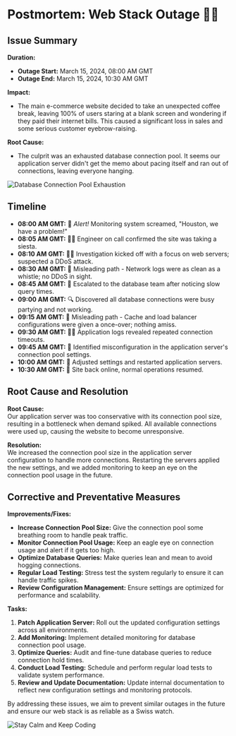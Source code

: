 # Postmortem: Web Stack Outage 🕵️‍♂️

## Issue Summary

**Duration:**

- **Outage Start:** March 15, 2024, 08:00 AM GMT
- **Outage End:** March 15, 2024, 10:30 AM GMT

**Impact:**

- The main e-commerce website decided to take an unexpected coffee break, leaving 100% of users staring at a blank screen and wondering if they paid their internet bills. This caused a significant loss in sales and some serious customer eyebrow-raising.

**Root Cause:**

- The culprit was an exhausted database connection pool. It seems our application server didn't get the memo about pacing itself and ran out of connections, leaving everyone hanging.

![Database Connection Pool Exhaustion](https://via.placeholder.com/800x400.png?text=Diagram:+Database+Connection+Pool+Exhaustion)

## Timeline

- **08:00 AM GMT:** 🚨 _Alert!_ Monitoring system screamed, "Houston, we have a problem!"
- **08:05 AM GMT:** 🧑‍💻 Engineer on call confirmed the site was taking a siesta.
- **08:10 AM GMT:** 🕵️‍♂️ Investigation kicked off with a focus on web servers; suspected a DDoS attack.
- **08:30 AM GMT:** 🚧 Misleading path - Network logs were as clean as a whistle; no DDoS in sight.
- **08:45 AM GMT:** 🔄 Escalated to the database team after noticing slow query times.
- **09:00 AM GMT:** 🔍 Discovered all database connections were busy partying and not working.
- **09:15 AM GMT:** 🚧 Misleading path - Cache and load balancer configurations were given a once-over; nothing amiss.
- **09:30 AM GMT:** 🕵️‍♂️ Application logs revealed repeated connection timeouts.
- **09:45 AM GMT:** 🎯 Identified misconfiguration in the application server's connection pool settings.
- **10:00 AM GMT:** 🔧 Adjusted settings and restarted application servers.
- **10:30 AM GMT:** 🎉 Site back online, normal operations resumed.

## Root Cause and Resolution

**Root Cause:**  
Our application server was too conservative with its connection pool size, resulting in a bottleneck when demand spiked. All available connections were used up, causing the website to become unresponsive.

**Resolution:**  
We increased the connection pool size in the application server configuration to handle more connections. Restarting the servers applied the new settings, and we added monitoring to keep an eye on the connection pool usage in the future.

## Corrective and Preventative Measures

**Improvements/Fixes:**

- **Increase Connection Pool Size:** Give the connection pool some breathing room to handle peak traffic.
- **Monitor Connection Pool Usage:** Keep an eagle eye on connection usage and alert if it gets too high.
- **Optimize Database Queries:** Make queries lean and mean to avoid hogging connections.
- **Regular Load Testing:** Stress test the system regularly to ensure it can handle traffic spikes.
- **Review Configuration Management:** Ensure settings are optimized for performance and scalability.

**Tasks:**

1. **Patch Application Server:** Roll out the updated configuration settings across all environments.
2. **Add Monitoring:** Implement detailed monitoring for database connection pool usage.
3. **Optimize Queries:** Audit and fine-tune database queries to reduce connection hold times.
4. **Conduct Load Testing:** Schedule and perform regular load tests to validate system performance.
5. **Review and Update Documentation:** Update internal documentation to reflect new configuration settings and monitoring protocols.

By addressing these issues, we aim to prevent similar outages in the future and ensure our web stack is as reliable as a Swiss watch.

![Stay Calm and Keep Coding](https://via.placeholder.com/800x400.png?text=Stay+Calm+and+Keep+Coding)
